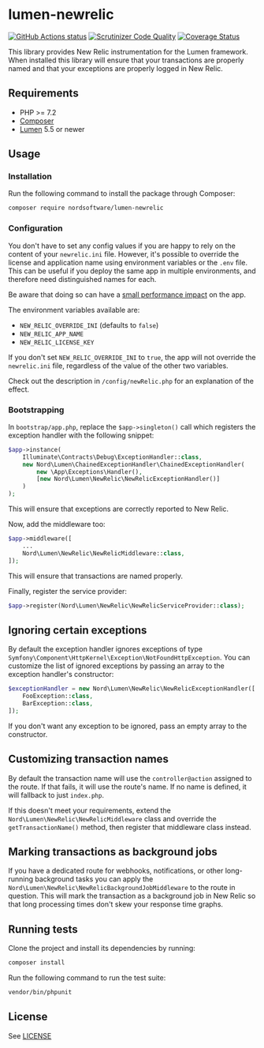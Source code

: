 # lumen-newrelic

[![GitHub Actions status](https://github.com/digiaonline/lumen-newrelic/workflows/Test/badge.svg)](https://github.com/digiaonline/lumen-newrelic/actions)
[![Scrutinizer Code Quality](https://scrutinizer-ci.com/g/digiaonline/lumen-newrelic/badges/quality-score.png?b=master)](https://scrutinizer-ci.com/g/digiaonline/lumen-newrelic/?branch=master)
[![Coverage Status](https://coveralls.io/repos/github/digiaonline/lumen-newrelic/badge.svg?branch=master)](https://coveralls.io/github/digiaonline/lumen-newrelic?branch=master)

This library provides New Relic instrumentation for the Lumen framework. When installed this library will ensure that 
your transactions are properly named and that your exceptions are properly logged in New Relic.

## Requirements

- PHP >= 7.2
- [Composer](http://getcomposer.org)
- [Lumen](https://lumen.laravel.com/) 5.5 or newer

## Usage

### Installation

Run the following command to install the package through Composer:

```sh
composer require nordsoftware/lumen-newrelic
```

### Configuration

You don't have to set any config values if you are happy to rely on the content of your `newrelic.ini` file. However,
it's possible to override the license and application name using environment variables or the `.env` file. This can be
useful if you deploy the same app in multiple environments, and therefore need distinguished names for each.

Be aware that doing so can have a [small performance impact](https://github.com/In-Touch/newrelic/blob/5dc4eb7a25731f92cdbfb7a094a788cf137df40e/src/Newrelic.php#L82-L87) on the app.

The environment variables available are:

* `NEW_RELIC_OVERRIDE_INI` (defaults to `false`)
* `NEW_RELIC_APP_NAME`
* `NEW_RELIC_LICENSE_KEY`

If you don't set `NEW_RELIC_OVERRIDE_INI` to `true`, the app will not override the `newrelic.ini` file, regardless of the 
value of the other two variables.

Check out the description in `/config/newRelic.php` for an explanation of the effect.

### Bootstrapping

In `bootstrap/app.php`, replace the `$app->singleton()` call which registers the exception handler with the following 
snippet:

```php
$app->instance(
    Illuminate\Contracts\Debug\ExceptionHandler::class,
    new Nord\Lumen\ChainedExceptionHandler\ChainedExceptionHandler(
        new \App\Exceptions\Handler(),
        [new Nord\Lumen\NewRelic\NewRelicExceptionHandler()]
    )
);
```

This will ensure that exceptions are correctly reported to New Relic.

Now, add the middleware too:

```php
$app->middleware([
	...
	Nord\Lumen\NewRelic\NewRelicMiddleware::class,
]);
```

This will ensure that transactions are named properly.

Finally, register the service provider:

```php
$app->register(Nord\Lumen\NewRelic\NewRelicServiceProvider::class);
```

## Ignoring certain exceptions

By default the exception handler ignores exceptions of type 
`Symfony\Component\HttpKernel\Exception\NotFoundHttpException`. You can customize the list of ignored exceptions by 
passing an array to the exception handler's constructor:

```php
$exceptionHandler = new Nord\Lumen\NewRelic\NewRelicExceptionHandler([
	FooException::class,
	BarException::class,
]);
```

If you don't want any exception to be ignored, pass an empty array to the constructor.

## Customizing transaction names

By default the transaction name will use the `controller@action` assigned to the route. If that fails, it will use the 
route's name. If no name is defined, it will fallback to just `index.php`.

If this doesn't meet your requirements, extend the `Nord\Lumen\NewRelic\NewRelicMiddleware` class and override the 
`getTransactionName()` method, then register that middleware class instead.

## Marking transactions as background jobs

If you have a dedicated route for webhooks, notifications, or other long-running background tasks you can apply the 
`Nord\Lumen\NewRelic\NewRelicBackgroundJobMiddleware` to the route in question. This will mark the transaction as a 
background job in New Relic so that long processing times don't skew your response time graphs.

## Running tests

Clone the project and install its dependencies by running:

```sh
composer install
```

Run the following command to run the test suite:

```sh
vendor/bin/phpunit
```

## License

See [LICENSE](LICENSE)

